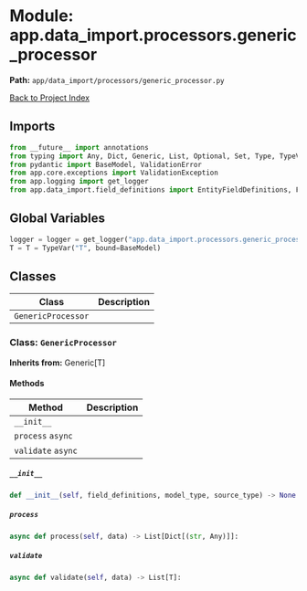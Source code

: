 # Module: app.data_import.processors.generic_processor

**Path:** `app/data_import/processors/generic_processor.py`

[Back to Project Index](../../../../index.md)

## Imports
```python
from __future__ import annotations
from typing import Any, Dict, Generic, List, Optional, Set, Type, TypeVar, cast
from pydantic import BaseModel, ValidationError
from app.core.exceptions import ValidationException
from app.logging import get_logger
from app.data_import.field_definitions import EntityFieldDefinitions, FieldDefinition, TransformationDirection, COMPLEX_FIELD_MAPPINGS, ExternalFieldInfo
```

## Global Variables
```python
logger = logger = get_logger("app.data_import.processors.generic_processor")
T = T = TypeVar("T", bound=BaseModel)
```

## Classes

| Class | Description |
| --- | --- |
| `GenericProcessor` |  |

### Class: `GenericProcessor`
**Inherits from:** Generic[T]

#### Methods

| Method | Description |
| --- | --- |
| `__init__` |  |
| `process` `async` |  |
| `validate` `async` |  |

##### `__init__`
```python
def __init__(self, field_definitions, model_type, source_type) -> None:
```

##### `process`
```python
async def process(self, data) -> List[Dict[(str, Any)]]:
```

##### `validate`
```python
async def validate(self, data) -> List[T]:
```
